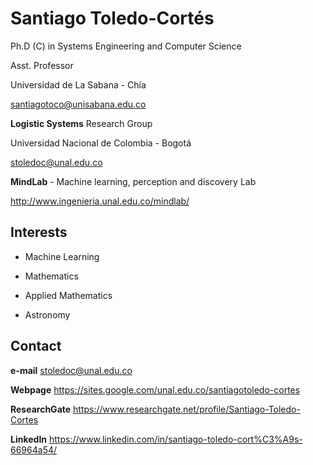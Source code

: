 # Santiago Toledo-Cortés

Ph.D (C) in Systems Engineering and Computer Science

Asst. Professor

Universidad de La Sabana - Chía

santiagotoco@unisabana.edu.co

**Logistic Systems** Research Group

Universidad Nacional de Colombia - Bogotá

stoledoc@unal.edu.co

**MindLab** - Machine learning, perception and discovery Lab

http://www.ingenieria.unal.edu.co/mindlab/

## Interests

- Machine Learning

- Mathematics

- Applied Mathematics

- Astronomy

## Contact

**e-mail** stoledoc@unal.edu.co

**Webpage** https://sites.google.com/unal.edu.co/santiagotoledo-cortes

**ResearchGate** https://www.researchgate.net/profile/Santiago-Toledo-Cortes

**LinkedIn** https://www.linkedin.com/in/santiago-toledo-cort%C3%A9s-66964a54/

<!---
stoledoc/stoledoc is a ✨ special ✨ repository because its `README.md` (this file) appears on your GitHub profile.
You can click the Preview link to take a look at your changes.
--->

